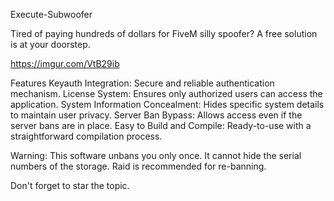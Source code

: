 Execute-Subwoofer


Tired of paying hundreds of dollars for FiveM silly spoofer? A free solution is at your doorstep.

https://imgur.com/VtB29ib

Features
Keyauth Integration: Secure and reliable authentication mechanism.
License System: Ensures only authorized users can access the application.
System Information Concealment: Hides specific system details to maintain user privacy.
Server Ban Bypass: Allows access even if the server bans are in place.
Easy to Build and Compile: Ready-to-use with a straightforward compilation process.

Warning: This software unbans you only once. It cannot hide the serial numbers of the storage. Raid is recommended for re-banning.

Don't forget to star the topic.

